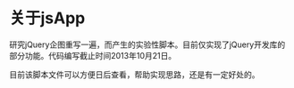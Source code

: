 # 关于jsApp

研究jQuery企图重写一遍，而产生的实验性脚本。目前仅实现了jQuery开发库的部分功能。代码编写截止时间2013年10月21日。

目前该脚本文件可以方便日后查看，帮助实现思路，还是有一定好处的。